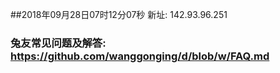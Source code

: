 ##2018年09月28日07时12分07秒 新址: 142.93.96.251
### 兔友常见问题及解答: https://github.com/wanggonging/d/blob/w/FAQ.md
